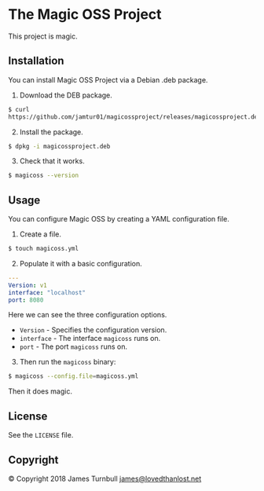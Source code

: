 # The Magic OSS Project

This project is magic.

## Installation

You can install Magic OSS Project via a Debian .deb package.

1. Download the DEB package.

```bash
$ curl
https://github.com/jamtur01/magicossproject/releases/magicossproject.deb
```

2. Install the package.

```bash
$ dpkg -i magicossproject.deb
```

3. Check that it works.

```bash
$ magicoss --version
```

## Usage

You can configure Magic OSS by creating a YAML configuration file.

1. Create a file.

```bash
$ touch magicoss.yml
```

2. Populate it with a basic configuration.

```yaml
---
Version: v1
interface: "localhost"
port: 8080
```

Here we can see the three configuration options.

* `Version` - Specifies the configuration version.
* `interface` - The interface `magicoss` runs on.
* `port` - The port `magicoss` runs on.

3. Then run the `magicoss` binary:

```bash
$ magicoss --config.file=magicoss.yml
```

Then it does magic.

## License

See the `LICENSE` file.

## Copyright

&copy; Copyright 2018 James Turnbull <james@lovedthanlost.net>
